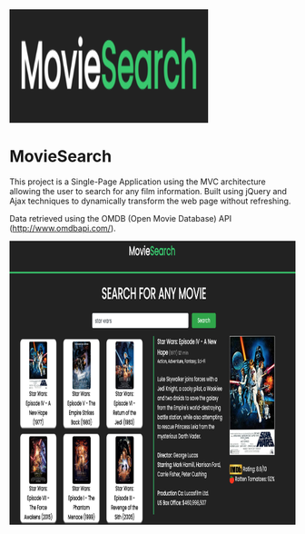 
<img src="https://github.com/luke-gerschwitz/MovieSearch/blob/main/Images/logo.png" width="350" height="200">

# MovieSearch

This project is a Single-Page Application using the MVC architecture allowing the user to search for any film information. Built using jQuery and Ajax techniques to dynamically transform the web page without refreshing. 

Data retrieved using the OMDB (Open Movie Database) API (http://www.omdbapi.com/).


<img src="https://github.com/luke-gerschwitz/MovieSearch/blob/main/Images/screenshot_1.png" width="800" height="500">

